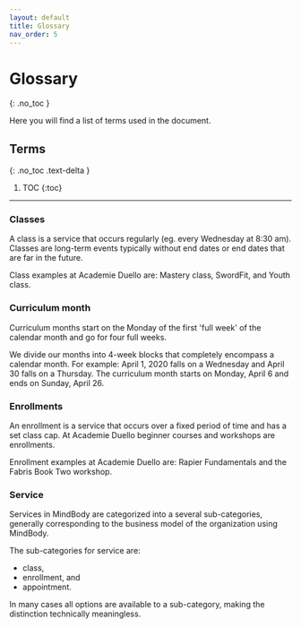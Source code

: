 ```yaml
---
layout: default
title: Glossary 
nav_order: 5 
---
```


# Glossary 
{: .no_toc }

Here you will find a list of terms used in the document.

## Terms
{: .no_toc .text-delta }

1. TOC
{:toc}

---
### Classes

A class is a service that occurs regularly (eg. every Wednesday at 8:30 am). Classes are long-term events typically without end dates or end dates that are far in the future. 

Class examples at Academie Duello are: Mastery class, SwordFit, and Youth class.

### Curriculum month
Curriculum months start on the Monday of the first 'full week' of the calendar month and go for four full weeks.

We divide our months into 4-week blocks that completely encompass a calendar month.
For example: April 1, 2020 falls on a Wednesday and April 30 falls on a Thursday. The curriculum month starts on Monday, April 6 and ends on Sunday, April 26.
 
### Enrollments

An enrollment is a service that occurs over a fixed period of time and has a set class cap.
At Academie Duello beginner courses and workshops are enrollments.

Enrollment examples at Academie Duello are: Rapier Fundamentals and the Fabris Book Two workshop.

### Service

Services in MindBody are categorized into a several sub-categories, generally corresponding to the business model of the organization using MindBody.

The sub-categories for service are:
- class,
- enrollment, and
- appointment.

In many cases all options are available to a sub-category, making the distinction technically meaningless. 